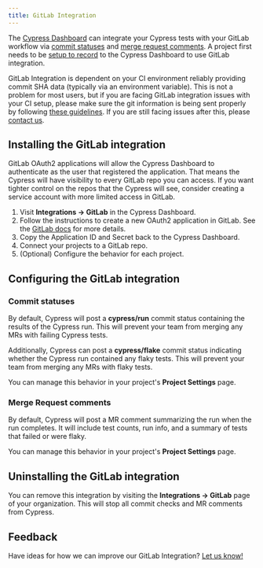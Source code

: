 ```yaml
---
title: GitLab Integration
---
```


The [Cypress Dashboard](https://on.cypress.io/dashboard) can integrate your Cypress tests with your GitLab workflow via [commit statuses](#Commit-statuses) and [merge request comments](#Merge-Request-comments). A project first needs to be [setup to record](/guides/dashboard/projects) to the Cypress Dashboard to use GitLab integration.

<Alert type="warning">

GitLab Integration is dependent on your CI environment reliably providing commit SHA data (typically via an environment variable). This is not a problem for most users, but if you are facing GitLab integration issues with your CI setup, please make sure the git information is being sent properly by following [these guidelines](/guides/continuous-integration/introduction#Git-information). If you are still facing issues after this, please [contact us](mailto:hello@cypress.io).

</Alert>

## Installing the GitLab integration

<Alert type="warning">

GitLab OAuth2 applications will allow the Cypress Dashboard to authenticate as the user that registered the application. That means the Cypress will have visibility to every GitLab repo you can access. If you want tighter control on the repos that the Cypress will see, consider creating a service account with more limited access in GitLab.

</Alert>

1. Visit **Integrations → GitLab** in the Cypress Dashboard.
2. Follow the instructions to create a new OAuth2 application in GitLab. See the [GitLab docs](https://docs.gitlab.com/ee/integration/oauth_provider.html#adding-an-application-through-the-profile) for more details.
3. Copy the Application ID and Secret back to the Cypress Dashboard.
4. Connect your projects to a GitLab repo.
5. (Optional) Configure the behavior for each project.

## Configuring the GitLab integration

### Commit statuses

By default, Cypress will post a **cypress/run** commit status containing the results of the Cypress run. This will prevent your team from merging any MRs with failing Cypress tests.

Additionally, Cypress can post a **cypress/flake** commit status indicating whether the Cypress run contained any flaky tests. This will prevent your team from merging any MRs with flaky tests.

You can manage this behavior in your project's **Project Settings** page.

### Merge Request comments

By default, Cypress will post a MR comment summarizing the run when the run completes. It will include test counts, run info, and a summary of tests that failed or were flaky.

You can manage this behavior in your project's **Project Settings** page.

## Uninstalling the GitLab integration

You can remove this integration by visiting the **Integrations → GitLab** page of your organization. This will stop all commit checks and MR comments from Cypress.

## Feedback

Have ideas for how we can improve our GitLab Integration? [Let us know!](https://portal.productboard.com/cypress-io/1-cypress-dashboard/c/48-gitlab-integration?utm_medium=social&utm_source=portal_share)
